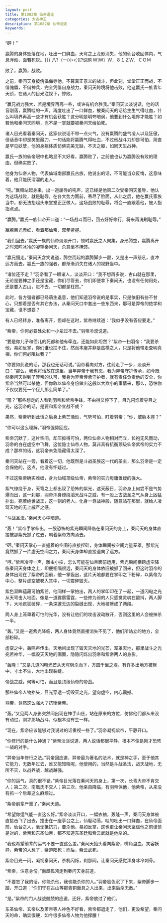 ```yaml
---
layout: post
title: 第1082章 仙帝退走
categories: 太古神王
description: 第1082章 仙帝退走
keywords:
---
```


“砰！”

赢腾的身体坠落在地，吐出一口鲜血，天穹之上龙影消失，他的仙台收回体内，气息浮动，面若死灰。［［{ 八?（一(小＜{[?说网 Ｗ]Ｗ〕Ｗ．８１ＺＷ．ＣＯＭ

败了，赢腾，战败。

之前，秦问天身披傀儡侮辱他，不算真正意义的战斗，但此刻，堂堂正正而战，不借傀儡，不借神兵，完全凭借自身战力，秦问天跨境将他击败，他这赢氏一族青年天骄，在诸人的目光注视下，惨败。

“赢兄战力强大，若是境界再高一些，或许有机会胜我。”秦问天淡淡说话，他的话音刚落，赢腾哇的一声，再度吐出了一口鲜血，被秦问天的话给生生气得吐血，什么叫境界再高一些才有机会获胜？这分明是明夸暗讽，他要到什么境界才能胜？如若他和秦问天同境，岂不是一掌就要被秦问天给拍死。

诸人目光看着秦问天，这家伙说话不带一点火气，没有赢腾的盛气凌人以及狂傲，但话音中却是笑里藏刀，一句话能将赢腾气得吐血，不过他战斗力却是可怕，简直是罕见妖孽，他的身躯体质仿佛完美无缺，不灭之躯，如同天生战神。

赢氏一族的仙帝眼中也略显不大好看，赢腾败了，之前他也认为赢腾没有败的理由，但确实败了。

他身为仙帝人物，代表仙域南部赢氏古族，他说出的话，不可能当众反悔，这意味着，他只能灰溜溜的走人。

“吼。”赢腾站起身来，出一道屈辱的吼声，这已经是他第二次受秦问天羞辱，他认为这场战败，就是耻辱，在各大势力面前，丢尽了脸面，从此之后，他在赢氏家族当中，都无法抬起头来堂堂正正做人，这场战败的耻辱，将会一直跟着他，被人指指点点。

“赢腾。”赢氏一族仙帝开口道：“一场战斗而已，回去好好修行，将来再洗刷耻辱。”

赢腾目光赤红，看着那仙帝，双拳紧握。

“我们回去。”赢氏一族的仙帝淡淡开口，顿时赢氏之人聚集，身形腾空，赢腾离开之时双眸冰冷的凝望秦问天，杀意毫不掩饰。

“赢兄慢走。”秦问天含笑说道，腾空而起的赢腾脚步一颤，又是出一声怒吼，直冲远方而去，赢氏一族的强者，都渐渐消失在诸人的视野当中。

“诸位还不走？”羽帝看了一眼诸人，淡淡开口：“我不想再多说，古山就在那里，无论是要神之手还是宝藏，你们尽管去，你们即便拿下秦问天，也没有任何用处，还是要入古山，进不去，一切都是枉然。”

此时，各方强者都已经萌生退意，他们知道羽帝说的是事实，只是依旧有些不甘心，只想着是否有其它办法，从秦问天口中套出一些东西来，那可是羿帝的绝学和宝藏，谁不想要？

有人已经转身，准备离开，但却在这时，紫帝继续道：“我似乎没有答应要走。”

“紫帝，你何必要处处和一小辈过不去。”羽帝冷漠说道。

“要是你儿子和侄儿的死都和他有牵连，还能如此坦然？”紫帝一扫羽帝：“我要杀他，易如反掌，你们谁也拦不住，然而本座并非是蛮横之人，只是将他带走查明真相，你们何必阻拦我？”

“你要如此说的话，那我也无话可说。”羽帝看向对方，往前走了一步，淡淡开口：“那么，我也将话放在这里，当年羿帝于我有恩，我为羿帝守护传承，如今既然秦问天得到了羿帝的认可，我身为羿帝传承守护者，就有责任负责他的安全，你紫帝当然可以杀他，但你敢以仙帝身份做出这般以大欺小的事情来，那么，恐怕你不仅仅要死一个侄儿那么简单了。”

“嗯？”那些想走的人看到羽帝和紫帝争锋，不由得又停下了，目光闪烁着夺目之光，这羽帝的话，是要和紫帝宣战不成？

果然，紫帝听到此话之后身上紫芒涌动，气势可怕，盯着羽帝：“你，威胁本座？”

“你可以这么理解。”羽帝强势回应。

紫帝沉默了，这片空间，却压抑得可怕，两位仙帝人物相对而立，长袍无风而动，羽帝的白在虚空中飞舞，这位隐士仙帝人物，莫非真有抗衡顶级仙帝紫帝的实力不成？那样的话，这羽帝未免隐藏得太深了。

秦问天站在一旁，看着这一切，他既然是斗战圣族这一代的圣主，那么羽帝是一定会保他的，这点，他没有怀疑过。

不过这紫帝确实难缠，身为仙域顶级仙帝，紫帝的实力毋庸置疑的强大。

紫气缭绕于身，天穹之上都出现了恐怖的紫光，遮天蔽日，羽帝身上何尝不是气势爆而出，这一刹那，羽帝浑身缭绕滔天战斗之威，有一股上古战圣之气从身上凶猛扑出，宛若绝世战王，这一刻的老人，化身一尊战神般，随意站在那里，就给人凌驾天地的无上威严之感。

“斗战圣法。”秦问天心中暗道。

“轰！”紫帝手掌伸出，一股恐怖的紫光瞬间降临在秦问天的身上，秦问天的身体直接被那紫光抓了过去，朝着紫帝方向涌去。

“砰。”秦问天掌心一直握着的空间符直接捏碎，身体瞬间被空间力量笼罩，那紫光竟然抓了一片虚无空间之力，秦问天身体却直接退向了远方。

“哼。”紫帝冷哼一声，雕虫小技，怎么可能在仙帝面前运用，紫光瞬间横跨虚空降临秦问天身体之上，即便相隔很远，秦问天的身体依旧被抓了回来，但这时羽帝的身体出现在了紫帝的面前，他一掌轰出，这片天地都要在掌印之下粉碎，以紫帝为中心，整片虚空被卷入其中，一切震碎毁灭。

紫色双眸蕴藏可怕紫芒，他同样一掌拍出，两人的掌印印在了一起，一道闪电之光从天穹击入地面，像是一道霹雳雷霆，一些修为弱的人只感觉灵魂在颤抖，两人脚下，大地疯狂破碎，一条深邃无边的裂缝出现，大地被劈成了两段。

两人身上笼罩着可怕的光华，没有让他们的攻击波动散开，否则这里的人会被抹杀一半。

“轰。”又是一道紫光降临，两人身体竟然直接消失不见了，他们所站立的地方，全部粉碎。

虚空之中，轰鸣声传出，天地间出现了毁天灭地的光芒，笼罩天地，那里战斗之光宛若神华，一幅毁天灭地的画面，隐隐闪烁出羽帝和紫帝两人的身影。

“轰隆！”又是几道闪电光芒从天穹劈杀而下，方圆千里之堤，有许多出地方被劈中，寸土不生，大地出现裂缝。

帝战之威，何等可怕，而且是顶级仙帝的帝战。

那些仙帝人物抬头，目光穿透一切毁灭之光，望向虚空，内心震撼。

羽帝，竟然这么强大？抗衡紫帝。

“轰。”又见两人身影突然间出现在神手山庄，站在原来的方位，仿佛他们都从来没有动过，刚才那场战斗，似根本没有生一样。

“现在，紫帝应该能够对我说过的话重视一些了。”羽帝凝视紫帝，平静开口。

“你修行的是什么神通？”紫帝淡淡说道，两人说话都很平静，根本不像是刚才恐怖一战的对手。

“羿帝当年修行之法。”羽帝回应道，羿帝最为著名的法术，就是神之手，至于他其它能力，无数年过去，谁又能知晓呢，他使用的，当然是斗战圣法，战天战地，无所不灭，以战养战，越战越强。

“你的运气，真的很不错。”紫帝目光落在秦问天的身上，第一次，长青大帝不肯交人；第二次，南凰氏不交人；第三次，他亲自降临，有羽帝保他，他紫帝，从来没有抓一个后辈这么麻烦过。

“紫帝前辈严重了。”秦问天道。

“希望你运气能一直这么好。”紫帝淡淡开口，一幅衣袖，轰隆一声，秦问天身体被直接击飞了出去，撞击在一座亭台之上，仙躯动荡，哇的吐出一口鲜血，在仙帝面前，仙台之人，毫无抵抗力，要杀他，易如反掌，这也更让秦问天坚信他之前谨慎是对的，紫帝和东圣仙帝，都不知道东圣廷和紫云武就是他杀的。

“我也希望前辈的运气不要一直这么差。”秦问天抬头看向紫帝，嘴角溢血，笑容妖异，紫帝的人惹了，紫道阳死；而后，紫云武死。

紫帝目光一闪，凝视秦问天，杀机闪烁，刹那间，让秦问天感觉浑身冰冷刺骨。

“紫帝，注意身份。”南凰孤鸿走到秦问天身前道。

“不要忘了我的话，你能杀他，我也能杀你的人。”羽帝脸色沉了下来，紫帝脚步一踏，开口道：“你们守在古山等那青铜面具之人出来，出来后杀无赦。”

“是。”紫帝的门人战战兢兢的应道，还好，紫帝放过了他们。

东圣仙帝、玄帝以及萧帝等人神色不好看，紫帝都退走了，他们，更没希望，秦问天的命，确实很硬，如今很多仙帝人物为他撑腰！
